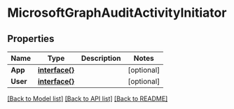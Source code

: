 # MicrosoftGraphAuditActivityInitiator

## Properties

Name | Type | Description | Notes
------------ | ------------- | ------------- | -------------
**App** | [**interface{}**](.md) |  | [optional] 
**User** | [**interface{}**](.md) |  | [optional] 

[[Back to Model list]](../README.md#documentation-for-models) [[Back to API list]](../README.md#documentation-for-api-endpoints) [[Back to README]](../README.md)


